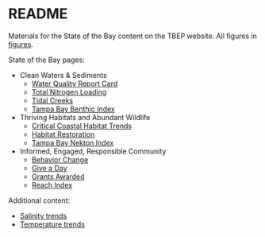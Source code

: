# README

Materials for the State of the Bay content on the TBEP website.  All figures in [figures](figures/).

State of the Bay pages: 

* Clean Waters & Sediments
     * [Water Quality Report Card](https://tbep-tech.github.io/State-of-the-Bay/docs/water-quality-decision-matrix)
     * [Total Nitrogen Loading](https://tbep-tech.github.io/State-of-the-Bay/docs/total-nitrogen-loading)
     * [Tidal Creeks](https://tbep-tech.github.io/State-of-the-Bay/docs/tidal-creeks)
     * [Tampa Bay Benthic Index](https://tbep-tech.github.io/State-of-the-Bay/docs/tampa-bay-benthic-index)
* Thriving Habitats and Abundant Wildlife
     * [Critical Coastal Habitat Trends](https://tbep-tech.github.io/State-of-the-Bay/docs/critical-coastal-habitat-trends)
     * [Habitat Restoration](https://tbep-tech.github.io/State-of-the-Bay/docs/habitat-restoration)
     * [Tampa Bay Nekton Index](https://tbep-tech.github.io/State-of-the-Bay/docs/tampa-bay-nekton-index)
* Informed, Engaged, Responsible Community
     * [Behavior Change](https://tbep-tech.github.io/State-of-the-Bay/docs/behavior-change.html)
     * [Give a Day](https://tbep-tech.github.io/State-of-the-Bay/docs/give-a-day.html)
     * [Grants Awarded](https://tbep-tech.github.io/State-of-the-Bay/docs/grants-awarded.html)
     * [Reach Index](https://tbep-tech.github.io/State-of-the-Bay/docs/reach-index.html)
     
Additional content: 

* [Salinity trends](https://tbep-tech.github.io/State-of-the-Bay/docs/salinity-trends)
* [Temperature trends](https://tbep-tech.github.io/State-of-the-Bay/docs/temperature-trends)
